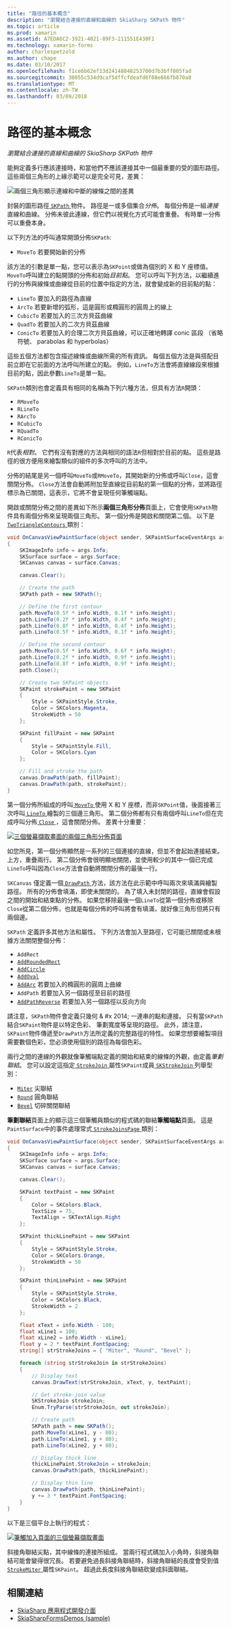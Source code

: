 ```yaml
---
title: "路徑的基本概念"
description: "瀏覽結合連接的直線和曲線的 SkiaSharp SKPath 物件"
ms.topic: article
ms.prod: xamarin
ms.assetid: A7EDA6C2-3921-4021-89F3-211551E430F1
ms.technology: xamarin-forms
author: charlespetzold
ms.author: chape
ms.date: 03/10/2017
ms.openlocfilehash: f1ce6b62ef13d24148048253700d7b3bff805fad
ms.sourcegitcommit: 30055c534d9caf5dffcfdeafd6f08e666fb870a8
ms.translationtype: MT
ms.contentlocale: zh-TW
ms.lasthandoff: 03/09/2018
---
```

# <a name="path-basics"></a>路徑的基本概念

_瀏覽結合連接的直線和曲線的 SkiaSharp SKPath 物件_

能夠定義多行應該連接時，和當他們不應該連接其中一個最重要的受的圖形路徑。 這些兩個三角形的上緣示範可以是完全可見，差異：

![](paths-images/connectedlinesexample.png "兩個三角形顯示連線和中斷的線條之間的差異")

封裝的圖形路徑[ `SKPath` ](https://developer.xamarin.com/api/type/SkiaSharp.SKPath/)物件。 路徑是一或多個集合*分佈*。 每個分佈是一組*連接*直線和曲線。 分佈未彼此連線，但它們以視覺化方式可能會重疊。 有時單一分佈可以重疊本身。

以下列方法的呼叫通常開頭分佈`SKPath`:

- `MoveTo` 若要開始新的分佈

該方法的引數是單一點，您可以表示為`SKPoint`或做為個別的 X 和 Y 座標值。 `MoveTo`呼叫建立的點開頭的分佈和初始*目前點*。 您可以呼叫下列方法，以繼續進行的分佈與線條或曲線從目前的位置中指定的方法，就會變成新的目前點的點：

- `LineTo` 要加入的路徑為直線
- `ArcTo` 若要新增的弧形，這是圓形或橢圓形的圓周上的線上
- `CubicTo` 若要加入的三次方貝茲曲線
- `QuadTo` 若要加入的二次方貝茲曲線
- `ConicTo` 若要加入的合理二次方貝茲曲線，可以正確地轉譯 conic 區段 （省略符號、 parabolas 和 hyperbolas）

這些五個方法都包含描述線條或曲線所需的所有資訊。 每個五個方法是與搭配目前立即在它前面的方法呼叫所建立的點。 例如，`LineTo`方法會將直線線段來根據目前的點，因此參數`LineTo`是單一點。

`SKPath`類別也會定義具有相同的名稱為下列六種方法，但具有方法`R`開頭：

- `RMoveTo`
- `RLineTo`
- `RArcTo`
- `RCubicTo`
- `RQuadTo`
- `RConicTo`

`R`代表*相對*。 它們有沒有對應的方法與相同的語法`R`但相對於目前的點。 這些是路徑的很方便用來繪製類似的組件的多次呼叫的方法中。

分佈的結尾是另一個呼叫`MoveTo`或`RMoveTo`，其開始新的分佈或呼叫`Close`，這會關閉分佈。 `Close`方法會自動將附加至直線從目前點的第一個點的分佈，並將路徑標示為已關閉，這表示，它將不會呈現任何筆觸端點。

開啟或關閉分佈之間的差異如下所示**兩個三角形分佈**頁面上，它會使用`SKPath`物件具有兩個分佈來呈現兩個三角形。 第一個分佈是開啟和關閉第二個。 以下是[ `TwoTriangleContours` ](https://github.com/xamarin/xamarin-forms-samples/blob/master/SkiaSharpForms/SkiaSharpFormsDemos/SkiaSharpFormsDemos/SkiaSharpFormsDemos/LinesAndPaths/TwoTriangleContoursPage.cs)類別：

```csharp
void OnCanvasViewPaintSurface(object sender, SKPaintSurfaceEventArgs args)
{
    SKImageInfo info = args.Info;
    SKSurface surface = args.Surface;
    SKCanvas canvas = surface.Canvas;

    canvas.Clear();

    // Create the path
    SKPath path = new SKPath();

    // Define the first contour
    path.MoveTo(0.5f * info.Width, 0.1f * info.Height);
    path.LineTo(0.2f * info.Width, 0.4f * info.Height);
    path.LineTo(0.8f * info.Width, 0.4f * info.Height);
    path.LineTo(0.5f * info.Width, 0.1f * info.Height);

    // Define the second contour
    path.MoveTo(0.5f * info.Width, 0.6f * info.Height);
    path.LineTo(0.2f * info.Width, 0.9f * info.Height);
    path.LineTo(0.8f * info.Width, 0.9f * info.Height);
    path.Close();

    // Create two SKPaint objects
    SKPaint strokePaint = new SKPaint
    {
        Style = SKPaintStyle.Stroke,
        Color = SKColors.Magenta,
        StrokeWidth = 50
    };

    SKPaint fillPaint = new SKPaint
    {
        Style = SKPaintStyle.Fill,
        Color = SKColors.Cyan
    };

    // Fill and stroke the path
    canvas.DrawPath(path, fillPaint);
    canvas.DrawPath(path, strokePaint);
}
```

第一個分佈所組成的呼叫[ `MoveTo` ](https://developer.xamarin.com/api/member/SkiaSharp.SKPath.MoveTo/p/System.Single/System.Single/)使用 X 和 Y 座標，而非`SKPoint`值，後面接著三次呼叫[ `LineTo` ](https://developer.xamarin.com/api/member/SkiaSharp.SKPath.LineTo/p/System.Single/System.Single/)繪製的三個邊三角形。 第二個分佈都有只有兩個呼叫`LineTo`但在完成呼叫分佈[ `Close` ](https://developer.xamarin.com/api/member/SkiaSharp.SKPath.Close()/)，這會關閉分佈。 差異十分重要：

[![](paths-images/twotrianglecontours-small.png "三個螢幕擷取畫面的兩個三角形分佈頁面")](paths-images/twotrianglecontours-large.png#lightbox "的兩個三角形分佈頁面的三個螢幕擷取畫面")

如您所見，第一個分佈顯然是一系列的三個連接的直線，但並不會起始連接結束。 上方，重疊兩行。 第二個分佈會很明顯地關閉，並使用較少的其中一個已完成`LineTo`呼叫因為`Close`方法會自動將關閉分佈的最後一行。

`SKCanvas` 僅定義一個[ `DrawPath` ](https://developer.xamarin.com/api/member/SkiaSharp.SKCanvas.DrawPath/p/SkiaSharp.SKPath/SkiaSharp.SKPaint/)方法，該方法在此示範中呼叫兩次來填滿與繪製路徑。 所有的分佈會填滿，即使未關閉的。 為了填入未封閉的路徑，直線會假設之間的開始和結束點的分佈。 如果您移除最後一個`LineTo`從第一個分佈或移除`Close`從第二個分佈，也就是每個分佈的呼叫將會有填滿，就好像三角形但將只有兩個邊。

`SKPath` 定義許多其他方法和屬性。 下列方法會加入至路徑，它可能已關閉或未根據方法關閉整個分佈：

- `AddRect`
- [`AddRoundedRect`](https://developer.xamarin.com/api/member/SkiaSharp.SKPath.AddRoundedRect/p/SkiaSharp.SKRect/System.Single/System.Single/SkiaSharp.SKPathDirection/)
- [`AddCircle`](https://developer.xamarin.com/api/member/SkiaSharp.SKPath.AddCircle/p/System.Single/System.Single/System.Single/SkiaSharp.SKPathDirection/)
- [`AddOval`](https://developer.xamarin.com/api/member/SkiaSharp.SKPath.AddOval/p/SkiaSharp.SKRect/SkiaSharp.SKPathDirection/)
- [`AddArc`](https://developer.xamarin.com/api/member/SkiaSharp.SKPath.AddArc/p/SkiaSharp.SKRect/System.Single/System.Single/) 若要加入的橢圓形的圓周上曲線
- `AddPath` 若要加入另一個路徑至目前的路徑
- [`AddPathReverse`](https://developer.xamarin.com/api/member/SkiaSharp.SKPath.AddPathReverse/p/SkiaSharp.SKPath/) 若要加入另一個路徑以反向方向

請注意，`SKPath`物件會定義只幾何 & #x 2014; 一連串的點和連接。 只有當`SKPath`結合`SKPaint`物件是以特定色彩、 筆劃寬度等呈現的路徑。 此外，請注意，`SKPaint`物件傳遞至`DrawPath`方法所定義的完整路徑的特性。 如果您想要繪製項目需要數個色彩，您必須使用個別的路徑為每個色彩。

兩行之間的連線的外觀就像筆觸端點定義的開始和結束的線條的外觀，由定義*筆劃聯結*。 您可以設定這指定[ `StrokeJoin` ](https://developer.xamarin.com/api/property/SkiaSharp.SKPaint.StrokeJoin/)屬性`SKPaint`成員[ `SKStrokeJoin` ](https://developer.xamarin.com/api/type/SkiaSharp.SKStrokeJoin/)列舉型別：

- [`Miter`](https://developer.xamarin.com/api/field/SkiaSharp.SKStrokeJoin.Miter/) 尖聯結
- [`Round`](https://developer.xamarin.com/api/field/SkiaSharp.SKStrokeJoin.Round/) 圓角聯結
- [`Bevel`](https://developer.xamarin.com/api/field/SkiaSharp.SKStrokeJoin.Bevel/) 切碎關閉聯結

**筆劃聯結**頁面上的顯示這三個筆觸與類似的程式碼的聯結**筆觸端點**頁面。 這是`PaintSurface`中的事件處理常式[ `StrokeJoinsPage` ](https://github.com/xamarin/xamarin-forms-samples/blob/master/SkiaSharpForms/SkiaSharpFormsDemos/SkiaSharpFormsDemos/SkiaSharpFormsDemos/LinesAndPaths/StrokeJoinsPage.cs)類別：

```csharp
void OnCanvasViewPaintSurface(object sender, SKPaintSurfaceEventArgs args)
{
    SKImageInfo info = args.Info;
    SKSurface surface = args.Surface;
    SKCanvas canvas = surface.Canvas;

    canvas.Clear();

    SKPaint textPaint = new SKPaint
    {
        Color = SKColors.Black,
        TextSize = 75,
        TextAlign = SKTextAlign.Right
    };

    SKPaint thickLinePaint = new SKPaint
    {
        Style = SKPaintStyle.Stroke,
        Color = SKColors.Orange,
        StrokeWidth = 50
    };

    SKPaint thinLinePaint = new SKPaint
    {
        Style = SKPaintStyle.Stroke,
        Color = SKColors.Black,
        StrokeWidth = 2
    };

    float xText = info.Width - 100;
    float xLine1 = 100;
    float xLine2 = info.Width - xLine1;
    float y = 2 * textPaint.FontSpacing;
    string[] strStrokeJoins = { "Miter", "Round", "Bevel" };

    foreach (string strStrokeJoin in strStrokeJoins)
    {
        // Display text
        canvas.DrawText(strStrokeJoin, xText, y, textPaint);

        // Get stroke-join value
        SKStrokeJoin strokeJoin;
        Enum.TryParse(strStrokeJoin, out strokeJoin);

        // Create path
        SKPath path = new SKPath();
        path.MoveTo(xLine1, y - 80);
        path.LineTo(xLine1, y + 80);
        path.LineTo(xLine2, y + 80);

        // Display thick line
        thickLinePaint.StrokeJoin = strokeJoin;
        canvas.DrawPath(path, thickLinePaint);

        // Display thin line
        canvas.DrawPath(path, thinLinePaint);
        y += 3 * textPaint.FontSpacing;
    }
}
```

以下是三個平台上執行的程式：

[![](paths-images/strokejoins-small.png "筆觸加入頁面的三個螢幕擷取畫面")](paths-images/strokejoins-large.png#lightbox "筆劃加入頁面的三個螢幕擷取畫面")

斜接角聯結尖點，其中線條的連接所組成。 當兩行程式碼加入小角時，斜接角聯結可能會變得很冗長。 若要避免過長斜接角聯結時，斜接角聯結的長度會受到值[ `StrokeMiter` ](https://developer.xamarin.com/api/property/SkiaSharp.SKPaint.StrokeMiter/)屬性`SKPaint`。 超過此長度斜接角聯結砍變成斜面聯結。


## <a name="related-links"></a>相關連結

- [SkiaSharp 應用程式開發介面](https://developer.xamarin.com/api/root/SkiaSharp/)
- [SkiaSharpFormsDemos (sample)](https://developer.xamarin.com/samples/xamarin-forms/SkiaSharpForms/SkiaSharpFormsDemos/)
